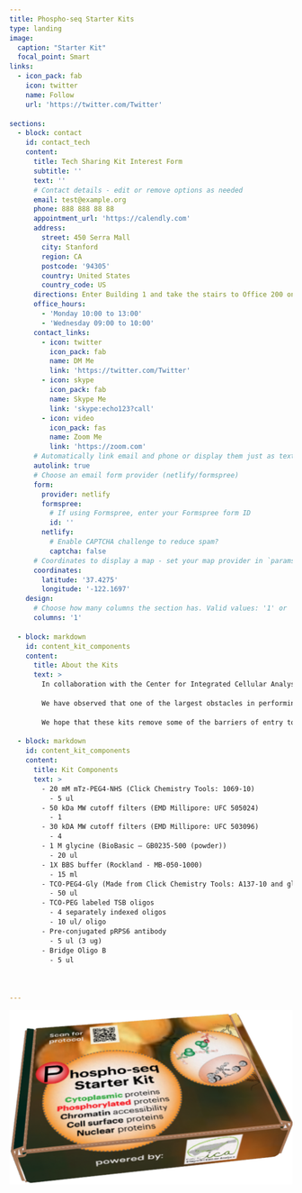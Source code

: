 ```yaml
---
title: Phospho-seq Starter Kits
type: landing
image: 
  caption: "Starter Kit"
  focal_point: Smart
links:
  - icon_pack: fab
    icon: twitter
    name: Follow
    url: 'https://twitter.com/Twitter'
    
sections:
  - block: contact
    id: contact_tech
    content:
      title: Tech Sharing Kit Interest Form
      subtitle: ''
      text: ''
      # Contact details - edit or remove options as needed
      email: test@example.org
      phone: 888 888 88 88
      appointment_url: 'https://calendly.com'
      address:
        street: 450 Serra Mall
        city: Stanford
        region: CA
        postcode: '94305'
        country: United States
        country_code: US
      directions: Enter Building 1 and take the stairs to Office 200 on Floor 2
      office_hours:
        - 'Monday 10:00 to 13:00'
        - 'Wednesday 09:00 to 10:00'
      contact_links:
        - icon: twitter
          icon_pack: fab
          name: DM Me
          link: 'https://twitter.com/Twitter'
        - icon: skype
          icon_pack: fab
          name: Skype Me
          link: 'skype:echo123?call'
        - icon: video
          icon_pack: fas
          name: Zoom Me
          link: 'https://zoom.com'
      # Automatically link email and phone or display them just as text?
      autolink: true
      # Choose an email form provider (netlify/formspree)
      form:
        provider: netlify
        formspree:
          # If using Formspree, enter your Formspree form ID
          id: ''
        netlify:
          # Enable CAPTCHA challenge to reduce spam?
          captcha: false
      # Coordinates to display a map - set your map provider in `params.yaml`
      coordinates:
        latitude: '37.4275'
        longitude: '-122.1697'
    design:
      # Choose how many columns the section has. Valid values: '1' or '2'.
      columns: '1'

  - block: markdown
    id: content_kit_components
    content:
      title: About the Kits
      text: >
        In collaboration with the Center for Integrated Cellular Analysis (link: https://www.multimodalintegration.org/). We are happy to offer Phospho-seq Starter Kits to make it easier for users to try Phospho-seq out for themselves! If you are interested in receiving a kit, please fill out this form. We’ll follow up by e-mail with a standard Material Transfer Agreement and request for a FedEx account number.
        
        We have observed that one of the largest obstacles in performing antibody-based single-cell protein profiling including ASAP-seq (link), inCITE-seq (link), NEAT-seq (link), QURIE-seq (link) and others is the limited commercial availability of pre-conjugated antibodies, especially for intracellular proteins. For Phospho-seq we adapted an already established click-chemistry-based DNA-antibody conjugation method (link to Van Buggenum) to create large panels of custom conjugated antibodies. In this Phospho-seq starter kit, we provide the material to conjugate up to four antibodies of the user’s choice with four separately indexed labeled TSB DNA oligos as well as a pre-conjugated control antibody for phospho-RPS6. We also provide a bridge oligo for use in the 10X scATAC-seq and scMultiome kits for antibody capture.

        We hope that these kits remove some of the barriers of entry to using this technology and are excited to see what users do with them!

  - block: markdown
    id: content_kit_components
    content:
      title: Kit Components
      text: >
        - 20 mM mTz-PEG4-NHS (Click Chemistry Tools: 1069-10)
          - 5 ul 
        - 50 kDa MW cutoff filters (EMD Millipore: UFC 505024)
          - 1
        - 30 kDA MW cutoff filters (EMD Millipore: UFC 503096)
          - 4
        - 1 M glycine (BioBasic – GB0235-500 (powder))
          - 20 ul
        - 1X BBS buffer (Rockland - MB-050-1000)
          - 15 ml
        - TCO-PEG4-Gly (Made from Click Chemistry Tools: A137-10 and glycine)
          - 50 ul
        - TCO-PEG labeled TSB oligos
          - 4 separately indexed oligos
          - 10 ul/ oligo
        - Pre-conjugated pRPS6 antibody
          - 5 ul (3 ug)
        - Bridge Oligo B
          - 5 ul



---
```


![picture of starter kit](featured.png "Kit")




